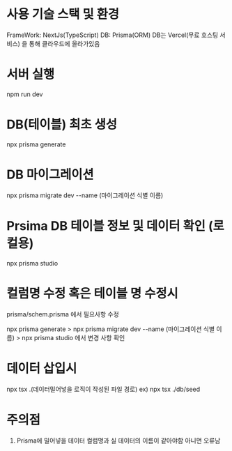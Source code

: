 # 사용 기술 스택 및 환경

FrameWork: NextJs(TypeScript)
DB: Prisma(ORM)
DB는 Vercel(무료 호스팅 서비스) 을 통해 클라우드에 올라가있음

# 서버 실행

npm run dev

# DB(테이블) 최초 생성

npx prisma generate

# DB 마이그레이션

npx prisma migrate dev --name (마이그레이션 식별 이름)

# Prsima DB 테이블 정보 및 데이터 확인 (로컬용)

npx prisma studio

# 컬럼명 수정 혹은 테이블 명 수정시

prisma/schem.prisma 에서 필요사항 수정

npx prisma generate > npx prisma migrate dev --name (마이그레이션 식별 이름) > npx prisma studio 에서 변경 사항 확인

# 데이터 삽입시

npx tsx .(데이터밀어넣을 로직이 작성된 파일 경로) ex) npx tsx ./db/seed

# 주의점

1. Prisma에 밀어넣을 데이터 컬럼명과 실 데이터의 이름이 같아야함 아니면 오류남
